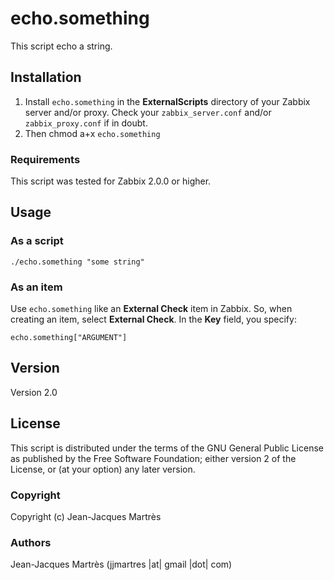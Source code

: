 echo.something
==============

This script echo a string.

Installation
------------

1. Install `echo.something` in the **ExternalScripts** directory of your Zabbix server and/or proxy. Check your `zabbix_server.conf` and/or `zabbix_proxy.conf` if in doubt.
2. Then chmod a+x `echo.something`

### Requirements

This script was tested for Zabbix 2.0.0 or higher.

Usage
-----

### As a script
    ./echo.something "some string"

### As an item
Use `echo.something` like an **External Check** item in Zabbix.  So, when creating an item, select **External Check**.  In the **Key** field, you specify:

    echo.something["ARGUMENT"]

Version
-------

Version 2.0

License
-------

This script is distributed under the terms of the GNU General Public License as published by the Free Software Foundation; either version 2 of the License, or (at your option) any later version.

### Copyright

  Copyright (c) Jean-Jacques Martrès

### Authors
  
  Jean-Jacques Martrès
  (jjmartres |at| gmail |dot| com)
